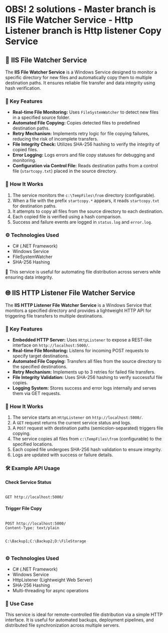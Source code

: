 <h1> OBS! 2 solutions - Master branch is IIS File Watcher Service - Http Listener branch is Http listener Copy Service</h1>

<h2>📂 IIS File Watcher Service</h2>

<p>The <strong>IIS File Watcher Service</strong> is a Windows Service designed to monitor a specific directory for new files and automatically copy them to multiple destination paths. It ensures reliable file transfer and data integrity using hash verification.</p>

<h3>🔧 Key Features</h3>
<ul>
    <li><strong>Real-time File Monitoring:</strong> Uses <code>FileSystemWatcher</code> to detect new files in a specified source folder.</li>
    <li><strong>Automated File Copying:</strong> Copies detected files to predefined destination paths.</li>
    <li><strong>Retry Mechanism:</strong> Implements retry logic for file copying failures, reducing the risk of incomplete transfers.</li>
    <li><strong>File Integrity Check:</strong> Utilizes SHA-256 hashing to verify the integrity of copied files.</li>
    <li><strong>Error Logging:</strong> Logs errors and file copy statuses for debugging and monitoring.</li>
    <li><strong>Configuration via Control File:</strong> Reads destination paths from a control file (<code>startcopy.txt</code>) placed in the source directory.</li>
</ul>

<h3>📌 How It Works</h3>
<ol>
    <li>The service monitors the <code>c:\TempFiles\from</code> directory (configurable).</li>
    <li>When a file with the prefix <code>startcopy.*</code> appears, it reads <code>startcopy.txt</code> for destination paths.</li>
    <li>It attempts to copy all files from the source directory to each destination.</li>
    <li>Each copied file is verified using a hash comparison.</li>
    <li>Success and failure events are logged in <code>status.log</code> and <code>error.log</code>.</li>
</ol>

<h3>⚙️ Technologies Used</h3>
<ul>
    <li>C# (.NET Framework)</li>
    <li>Windows Service</li>
    <li>FileSystemWatcher</li>
    <li>SHA-256 Hashing</li>
</ul>

<p>🔹 This service is useful for automating file distribution across servers while ensuring data integrity.</p>


<h2>🌐 IIS HTTP Listener File Watcher Service</h2>

<p>The <strong>IIS HTTP Listener File Watcher Service</strong> is a Windows Service that monitors a specified directory and provides a lightweight HTTP API for triggering file transfers to multiple destinations.</p>

<h3>🔧 Key Features</h3>
<ul>
    <li><strong>Embedded HTTP Server:</strong> Uses <code>HttpListener</code> to expose a REST-like interface on <code>http://localhost:5000/</code>.</li>
    <li><strong>Real-time File Monitoring:</strong> Listens for incoming POST requests to specify target destinations.</li>
    <li><strong>Automated File Copying:</strong> Transfers all files from the source directory to the specified destinations.</li>
    <li><strong>Retry Mechanism:</strong> Implements up to 3 retries for failed file transfers.</li>
    <li><strong>File Integrity Validation:</strong> Uses SHA-256 hashing to verify successful file copies.</li>
    <li><strong>Logging System:</strong> Stores success and error logs internally and serves them via GET requests.</li>
</ul>

<h3>📌 How It Works</h3>
<ol>
    <li>The service starts an <code>HttpListener</code> on <code>http://localhost:5000/</code>.</li>
    <li>A <code>GET</code> request returns the current service status and logs.</li>
    <li>A <code>POST</code> request with destination paths (semicolon-separated) triggers file copying.</li>
    <li>The service copies all files from <code>c:\TempFiles\from</code> (configurable) to the specified locations.</li>
    <li>Each copied file undergoes SHA-256 hash validation to ensure integrity.</li>
    <li>Logs are updated with success or failure details.</li>
</ol>

<h3>🛠 Example API Usage</h3>

<h4>Check Service Status</h4>
<pre><code>
GET http://localhost:5000/
</code></pre>

<h4>Trigger File Copy</h4>
<pre><code>
POST http://localhost:5000/
Content-Type: text/plain

C:\Backup1;C:\Backup2;D:\FileStorage
</code></pre>

<h3>⚙️ Technologies Used</h3>
<ul>
    <li>C# (.NET Framework)</li>
    <li>Windows Service</li>
    <li>HttpListener (Lightweight Web Server)</li>
    <li>SHA-256 Hashing</li>
    <li>Multi-threading for async operations</li>
</ul>

<h3>🚀 Use Case</h3>
<p>This service is ideal for remote-controlled file distribution via a simple HTTP interface. It is useful for automated backups, deployment pipelines, and distributed file synchronization across multiple servers.</p>
